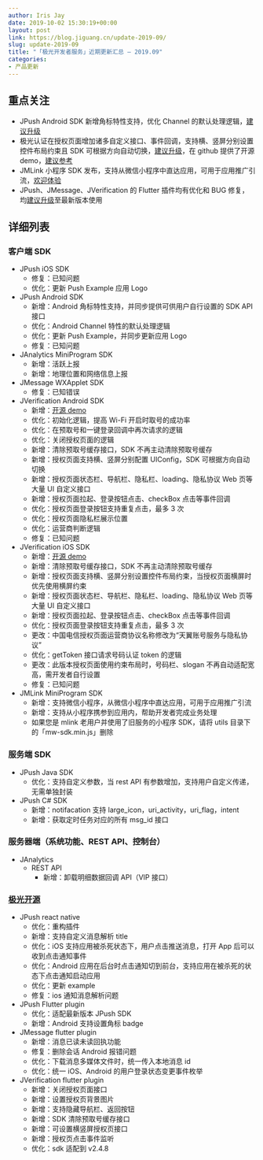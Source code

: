```yaml
---
author: Iris Jay
date: 2019-10-02 15:30:19+00:00
layout: post
link: https://blog.jiguang.cn/update-2019-09/
slug: update-2019-09
title: "「极光开发者服务」近期更新汇总 – 2019.09"
categories:
- 产品更新
---
```



				

## 重点关注

  * JPush Android SDK 新增角标特性支持，优化 Channel 的默认处理逻辑，[建议升级](https://docs.jiguang.cn/jpush/updates/)
  * 极光认证在授权页面增加诸多自定义接口、事件回调，支持横、竖屏分别设置控件布局约束且 SDK 可根据方向自动切换，[建议升级](https://docs.jiguang.cn/jverification/updates/)，在 github 提供了开源 demo，[建议参考](https://github.com/jpush/JVerfication-Demo)
  * JMLink 小程序 SDK 发布，支持从微信小程序中直达应用，可用于应用推广引流，[欢迎体验](https://docs.jiguang.cn/jmlink/client/Miniprogram_wx/jmlink_mp_guide/)
  * JPush、JMessage、JVerification 的 Flutter 插件均有优化和 BUG 修复，均[建议升级](https://github.com/jpush?utf8=%E2%9C%93&q=Flutter&type=&language=)至最新版本使用



## 详细列表

### 客户端 SDK

  * JPush iOS SDK
    * 修复：已知问题
    * 优化：更新 Push Example 应用 Logo
  * JPush Android SDK
    * 新增：Android 角标特性支持，并同步提供可供用户自行设置的 SDK API 接口
    * 优化：Android Channel 特性的默认处理逻辑
    * 优化：更新 Push Example，并同步更新应用 Logo
    * 修复：已知问题
  * JAnalytics MiniProgram SDK
    * 新增：活跃上报
    * 新增：地理位置和网络信息上报
  * JMessage WXApplet SDK
    * 修复：已知错误
  * JVerification Android SDK
    * 新增：[开源 demo](https://github.com/jpush/JVerfication-Demo/tree/master/android-jverification-demo)
    * 优化：初始化逻辑，提高 Wi-Fi 开启时取号的成功率
    * 优化：在预取号和一键登录回调中再次请求的逻辑
    * 优化：关闭授权页面的逻辑
    * 新增：清除预取号缓存接口，SDK 不再主动清除预取号缓存
    * 新增：授权页面支持横、竖屏分别配置 UIConfig，SDK 可根据方向自动切换
    * 新增：授权页面状态栏、导航栏、隐私栏、loading、隐私协议 Web 页等大量 UI 自定义接口
    * 新增：授权页面拉起、登录按钮点击、checkBox 点击等事件回调
    * 优化：授权页面登录按钮支持重复点击，最多 3 次
    * 优化：授权页面隐私栏展示位置
    * 优化：运营商判断逻辑
    * 修复：已知问题
  * JVerification iOS SDK
    * 新增：[开源 demo](https://github.com/jpush/JVerfication-Demo/tree/master/ios-jverification-demo/demo)
    * 新增：清除预取号缓存接口，SDK 不再主动清除预取号缓存
    * 新增：授权页面支持横、竖屏分别设置控件布局约束，当授权页面横屏时优先使用横屏约束
    * 新增：授权页面状态栏、导航栏、隐私栏、loading、隐私协议 Web 页等大量 UI 自定义接口
    * 新增：授权页面拉起、登录按钮点击、checkBox 点击等事件回调
    * 优化：授权页面登录按钮支持重复点击，最多 3 次
    * 更改：中国电信授权页面运营商协议名称修改为“天翼账号服务与隐私协议”
    * 优化：getToken 接口请求号码认证 token 的逻辑
    * 更改：此版本授权页面使用约束布局时，号码栏、slogan 不再自动适配宽高，需开发者自行设置
    * 修复：已知问题
  * JMLink MiniProgram SDK
    * 新增：支持微信小程序，从微信小程序中直达应用，可用于应用推广引流
    * 新增：支持从小程序携参到应用内，帮助开发者完成业务处理
    * 如果您是 mlink 老用户并使用了旧服务的小程序 SDK，请将 utils 目录下的「mw-sdk.min.js」删除

### 服务端 SDK

  * JPush Java SDK
    * 优化：支持自定义参数，当 rest API 有参数增加，支持用户自定义传递，无需单独封装
  * JPush C# SDK
    * 新增：notifacation 支持 large_icon，uri_activity，uri_flag，intent
    * 新增：获取定时任务对应的所有 msg_id 接口

### 服务器端（系统功能、REST API、控制台）

  * JAnalytics
    * REST API
      * 新增：卸载明细数据回调 API（VIP 接口）


### [极光开源](https://github.com/jpush)

  * JPush react native
    * 优化：重构插件
    * 新增：支持自定义消息解析 title
    * 优化：iOS 支持应用被杀死状态下，用户点击推送消息，打开 App 后可以收到点击通知事件
    * 优化：Android 应用在后台时点击通知切到前台，支持应用在被杀死的状态下点击通知启动应用
    * 优化：更新 example
    * 修复：ios 通知消息解析问题
  * JPush Flutter plugin
    * 优化：适配最新版本 JPush SDK
    * 新增：Android 支持设置角标 badge
  * JMessage flutter plugin
    * 新增：消息已读未读回执功能
    * 修复：删除会话 Android 报错问题
    * 优化：下载消息多媒体文件时，统一传入本地消息 id 
    * 优化：统一 iOS、Android 的用户登录状态变更事件枚举
  * JVerification flutter plugin
    * 新增：关闭授权页面接口
    * 新增：设置授权页背景图片
    * 新增：支持隐藏导航栏、返回按钮
    * 新增：SDK 清除预取号缓存接口
    * 新增：可设置横竖屏授权页接口
    * 新增：授权页点击事件监听
    * 优化：sdk 适配到 v2.4.8
